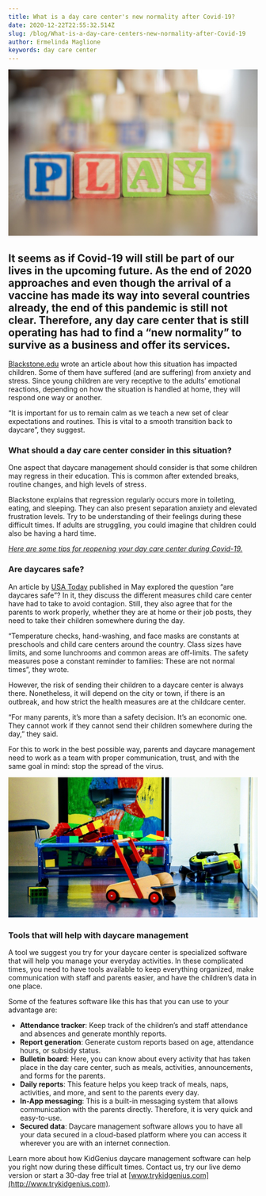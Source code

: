 ```yaml
---
title: What is a day care center's new normality after Covid-19?
date: 2020-12-22T22:55:32.514Z
slug: /blog/What-is-a-day-care-centers-new-normality-after-Covid-19
author: Ermelinda Maglione
keywords: day care center
---
```

![day care center](day-care-center.jpg "day care center")

## It seems as if Covid-19 will still be part of our lives in the upcoming future. As the end of 2020 approaches and even though the arrival of a vaccine has made its way into several countries already, the end of this pandemic is still not clear. Therefore, any day care center that is still operating has had to find a “new normality” to survive as a business and offer its services.

[Blackstone.edu](https://blackstone.edu/covid-19-in-child-care-centers/) wrote an article about how this situation has impacted children. Some of them have suffered (and are suffering) from anxiety and stress. Since young children are very receptive to the adults’ emotional reactions, depending on how the situation is handled at home, they will respond one way or another.

“It is important for us to remain calm as we teach a new set of clear expectations and routines. This is vital to a smooth transition back to daycare”, they suggest.

### What should a day care center consider in this situation?

One aspect that daycare management should consider is that some children may regress in their education. This is common after extended breaks, routine changes, and high levels of stress.

Blackstone explains that regression regularly occurs more in toileting, eating, and sleeping. They can also present separation anxiety and elevated frustration levels. Try to be understanding of their feelings during these difficult times. If adults are struggling, you could imagine that children could also be having a hard time.

*[Here are some tips for reopening your day care center during Covid-19.](https://trykidgenius.com/blog/guide-for-reopening-your-child-care-center-during-Covid-19-Safety-measures-to-take)*

### Are daycares safe?

An article by [USA Today](https://www.usatoday.com/story/news/education/2020/05/18/coronavirus-daycare-safe-childcare-reopening-guidelines-cdc/5205192002/) published in May explored the question “are daycares safe”? In it, they discuss the different measures child care center have had to take to avoid contagion. Still, they also agree that for the parents to work properly, whether they are at home or their job posts, they need to take their children somewhere during the day.

“Temperature checks, hand-washing, and face masks are constants at preschools and child care centers around the country. Class sizes have limits, and some lunchrooms and common areas are off-limits. The safety measures pose a constant reminder to families: These are not normal times”, they wrote.

However, the risk of sending their children to a daycare center is always there. Nonetheless, it will depend on the city or town, if there is an outbreak, and how strict the health measures are at the childcare center.

“For many parents, it’s more than a safety decision. It’s an economic one. They cannot work if they cannot send their children somewhere during the day,” they said.

For this to work in the best possible way, parents and daycare management need to work as a team with proper communication, trust, and with the same goal in mind: stop the spread of the virus.

![daycare center](daycare-center.jpg "daycare center")

### Tools that will help with daycare management

A tool we suggest you try for your daycare center is specialized software that will help you manage your everyday activities. In these complicated times, you need to have tools available to keep everything organized, make communication with staff and parents easier, and have the children’s data in one place.

Some of the features software like this has that you can use to your advantage are:

* **Attendance tracker**: Keep track of the children’s and staff attendance and absences and generate monthly reports.
* **Report generation**: Generate custom reports based on age, attendance hours, or subsidy status.
* **Bulletin board**: Here, you can know about every activity that has taken place in the day care center, such as meals, activities, announcements, and forms for the parents.
* **Daily reports**: This feature helps you keep track of meals, naps, activities, and more, and sent to the parents every day.
* **In-App messaging**: This is a built-in messaging system that allows communication with the parents directly. Therefore, it is very quick and easy-to-use.
* **Secured data**: Daycare management software allows you to have all your data secured in a cloud-based platform where you can access it wherever you are with an internet connection.

Learn more about how KidGenius daycare management software can help you right now during these difficult times. Contact us, try our live demo version or start a 30-day free trial at [www.trykidgenius.com](http://www.trykidgenius.com).